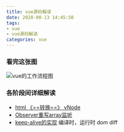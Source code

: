 ```yaml
---
title: vue源码解读
date: 2020-08-13 14:45:50
tags:
- vue
- vue源码解读
categories: vue
---
```

### 看完这张图
![vue的工作流程图](http://i.feidom.com/vue%E6%A0%B8%E5%BF%83%E5%9B%BE.png)

### 各阶段间详细解读
* [html 《==转换==》 vNode](/2020/08/13/vue源码解读之html与vNode间的转换/)
* [Observer重写array监听](/2020/08/12/vue源码解析之observer重写array监听/)
* [keep-alive的实现]()
编译时，运行时
dom diff
        




